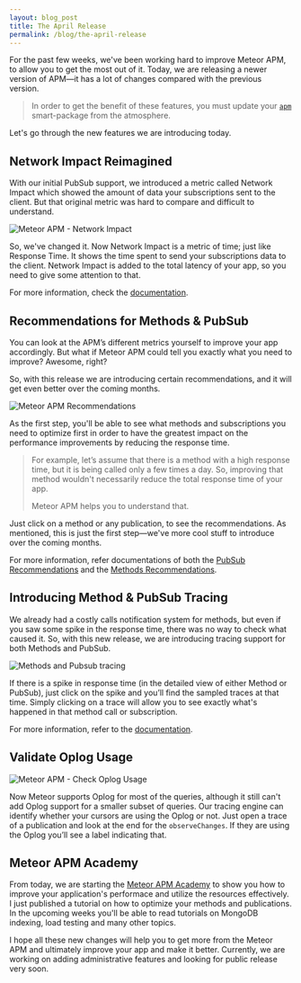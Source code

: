 ```yaml
---
layout: blog_post
title: The April Release
permalink: /blog/the-april-release
---
```


For the past few weeks, we've been working hard to improve Meteor APM, to allow you to get the most out of it. Today, we are releasing a newer version of APM—it has a lot of changes compared with the previous version.

> In order to get the benefit of these features, you must update your [`apm`](https://atmospherejs.com/package/apm) smart-package from the atmosphere.

Let's go through the new features we are introducing today.

## Network Impact Reimagined

With our initial PubSub support, we introduced a metric called Network Impact which showed the amount of data your subscriptions sent to the client. But that original metric was hard to compare and difficult to understand.

![Meteor APM - Network Impact](https://i.cloudup.com/mzz-QZQZzX.png)

So, we've changed it. Now Network Impact is a metric of time; just like Response Time. It shows the time spent to send your subscriptions data to the client. Network Impact is added to the total latency of your app, so you need to give some attention to that. 

For more information, check the [documentation](http://support.meteorapm.com/knowledgebase/articles/347428-network-impact).

## Recommendations for Methods & PubSub

You can look at the APM’s different metrics yourself to improve your app accordingly. But what if Meteor APM could tell you exactly what you need to improve? Awesome, right? 

So, with this release we are introducing certain recommendations, and it will get even better over the coming months.

![Meteor APM Recommendations](https://i.cloudup.com/sJQgLzv6Gy.png)

As the first step, you'll be able to see what methods and subscriptions you need to optimize first in order to have the greatest impact on the performance improvements by reducing the response time.

> For example, let’s assume that there is a method with a high response time, but it is being called only a few times a day. So, improving that method wouldn't necessarily reduce the total response time of your app. 
>
> Meteor APM helps you to understand that.

Just click on a method or any publication, to see the recommendations. As mentioned, this is just the first step—we've more cool stuff to introduce over the coming months.

For more information, refer documentations of both the [PubSub Recommendations](http://support.meteorapm.com/knowledgebase/articles/347450-pubsub-recommendations) and the [Methods Recommendations](http://support.meteorapm.com/knowledgebase/articles/347445-method-recommendations).

## Introducing Method & PubSub Tracing

We already had a costly calls notification system for methods, but even if you saw some spike in the response time, there was no way to check what caused it. So, with this new release, we are introducing tracing support for both Methods and PubSub.

![Methods and Pubsub tracing](https://i.cloudup.com/_8-9cnRo_w.png)

If there is a spike in response time (in the detailed view of either Method or PubSub), just click on the spike and you’ll find the sampled traces at that time. Simply clicking on a trace will allow you to see exactly what's happened in that method call or subscription.

For more information, refer to the [documentation](http://support.meteorapm.com/knowledgebase/articles/347451-response-time-breakdown-with-traces).

## Validate Oplog Usage

![Meteor APM - Check Oplog Usage](https://i.cloudup.com/96ytJfM00o.png)

Now Meteor supports Oplog for most of the queries, although it still can't add Oplog support for a smaller subset of queries. Our tracing engine can identify whether your cursors are using the Oplog or not. Just open a trace of a publication and look at the end for the `observeChanges`. If they are using the Oplog you’ll see a label indicating that.

## Meteor APM Academy

From today, we are starting the [Meteor APM Academy](/academy) to show you how to improve your application's performace and utilize the resources effectively. I just published a tutorial on how to optimize your methods and publications. In the upcoming weeks you'll be able to read tutorials on MongoDB indexing, load testing and many other topics.

I hope all these new changes will help you to get more from the Meteor APM and ultimately improve your app and make it better. Currently, we are working on adding administrative features and looking for public release very soon.
